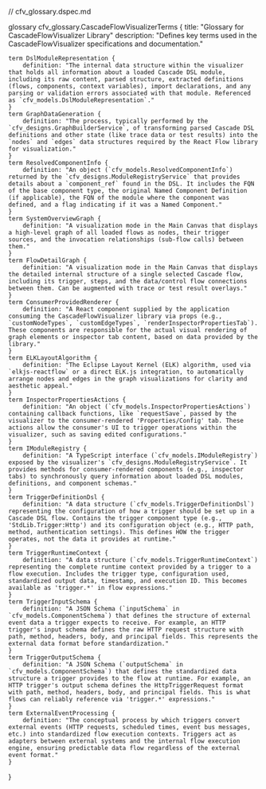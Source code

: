 // cfv_glossary.dspec.md

glossary cfv_glossary.CascadeFlowVisualizerTerms {
    title: "Glossary for CascadeFlowVisualizer Library"
    description: "Defines key terms used in the CascadeFlowVisualizer specifications and documentation."

    term DslModuleRepresentation {
        definition: "The internal data structure within the visualizer that holds all information about a loaded Cascade DSL module, including its raw content, parsed structure, extracted definitions (flows, components, context variables), import declarations, and any parsing or validation errors associated with that module. Referenced as `cfv_models.DslModuleRepresentation`."
    }
    term GraphDataGeneration {
        definition: "The process, typically performed by the `cfv_designs.GraphBuilderService`, of transforming parsed Cascade DSL definitions and other state (like trace data or test results) into the `nodes` and `edges` data structures required by the React Flow library for visualization."
    }
    term ResolvedComponentInfo {
        definition: "An object (`cfv_models.ResolvedComponentInfo`) returned by the `cfv_designs.ModuleRegistryService` that provides details about a `component_ref` found in the DSL. It includes the FQN of the base component type, the original Named Component Definition (if applicable), the FQN of the module where the component was defined, and a flag indicating if it was a Named Component."
    }
    term SystemOverviewGraph {
        definition: "A visualization mode in the Main Canvas that displays a high-level graph of all loaded flows as nodes, their trigger sources, and the invocation relationships (sub-flow calls) between them."
    }
    term FlowDetailGraph {
        definition: "A visualization mode in the Main Canvas that displays the detailed internal structure of a single selected Cascade flow, including its trigger, steps, and the data/control flow connections between them. Can be augmented with trace or test result overlays."
    }
    term ConsumerProvidedRenderer {
        definition: "A React component supplied by the application consuming the CascadeFlowVisualizer library via props (e.g., `customNodeTypes`, `customEdgeTypes`, `renderInspectorPropertiesTab`). These components are responsible for the actual visual rendering of graph elements or inspector tab content, based on data provided by the library."
    }
    term ELKLayoutAlgorithm {
        definition: "The Eclipse Layout Kernel (ELK) algorithm, used via `elkjs-reactflow` or a direct ELK.js integration, to automatically arrange nodes and edges in the graph visualizations for clarity and aesthetic appeal."
    }
    term InspectorPropertiesActions {
        definition: "An object (`cfv_models.InspectorPropertiesActions`) containing callback functions, like `requestSave`, passed by the visualizer to the consumer-rendered 'Properties/Config' tab. These actions allow the consumer's UI to trigger operations within the visualizer, such as saving edited configurations."
    }
    term IModuleRegistry {
        definition: "A TypeScript interface (`cfv_models.IModuleRegistry`) exposed by the visualizer's `cfv_designs.ModuleRegistryService`. It provides methods for consumer-rendered components (e.g., inspector tabs) to synchronously query information about loaded DSL modules, definitions, and component schemas."
    }
    term TriggerDefinitionDsl {
        definition: "A data structure (`cfv_models.TriggerDefinitionDsl`) representing the configuration of how a trigger should be set up in a Cascade DSL flow. Contains the trigger component type (e.g., 'StdLib.Trigger:Http') and its configuration object (e.g., HTTP path, method, authentication settings). This defines HOW the trigger operates, not the data it provides at runtime."
    }
    term TriggerRuntimeContext {
        definition: "A data structure (`cfv_models.TriggerRuntimeContext`) representing the complete runtime context provided by a trigger to a flow execution. Includes the trigger type, configuration used, standardized output data, timestamp, and execution ID. This becomes available as 'trigger.*' in flow expressions."
    }
    term TriggerInputSchema {
        definition: "A JSON Schema (`inputSchema` in `cfv_models.ComponentSchema`) that defines the structure of external event data a trigger expects to receive. For example, an HTTP trigger's input schema defines the raw HTTP request structure with path, method, headers, body, and principal fields. This represents the external data format before standardization."
    }
    term TriggerOutputSchema {
        definition: "A JSON Schema (`outputSchema` in `cfv_models.ComponentSchema`) that defines the standardized data structure a trigger provides to the flow at runtime. For example, an HTTP trigger's output schema defines the HttpTriggerRequest format with path, method, headers, body, and principal fields. This is what flows can reliably reference via 'trigger.*' expressions."
    }
    term ExternalEventProcessing {
        definition: "The conceptual process by which triggers convert external events (HTTP requests, scheduled times, event bus messages, etc.) into standardized flow execution contexts. Triggers act as adapters between external systems and the internal flow execution engine, ensuring predictable data flow regardless of the external event format."
    }
}